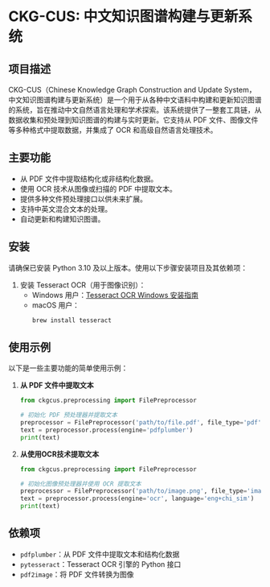 # CKG-CUS: 中文知识图谱构建与更新系统

## 项目描述

CKG-CUS（Chinese Knowledge Graph Construction and Update System，中文知识图谱构建与更新系统）是一个用于从各种中文语料中构建和更新知识图谱的系统，旨在推动中文自然语言处理和学术探索。该系统提供了一整套工具链，从数据收集和预处理到知识图谱的构建与实时更新。它支持从 PDF 文件、图像文件等多种格式中提取数据，并集成了 OCR 和高级自然语言处理技术。

## 主要功能

- 从 PDF 文件中提取结构化或非结构化数据。
- 使用 OCR 技术从图像或扫描的 PDF 中提取文本。
- 提供多种文件预处理接口以供未来扩展。
- 支持中英文混合文本的处理。
- 自动更新和构建知识图谱。

## 安装

请确保已安装 Python 3.10 及以上版本。使用以下步骤安装项目及其依赖项：

1. 安装 Tesseract OCR（用于图像识别）：
    - Windows 用户：[Tesseract OCR Windows 安装指南](https://github.com/UB-Mannheim/tesseract/wiki)
    - macOS 用户：
        ```bash
        brew install tesseract
        ```

## 使用示例

以下是一些主要功能的简单使用示例：

1. **从 PDF 文件中提取文本**
    ```python
    from ckgcus.preprocessing import FilePreprocessor

    # 初始化 PDF 预处理器并提取文本
    preprocessor = FilePreprocessor('path/to/file.pdf', file_type='pdf')
    text = preprocessor.process(engine='pdfplumber')
    print(text)
    ```

2. **从使用OCR技术提取文本**
    ```python
    from ckgcus.preprocessing import FilePreprocessor

    # 初始化图像预处理器并使用 OCR 提取文本
    preprocessor = FilePreprocessor('path/to/image.png', file_type='image')
    text = preprocessor.process(engine='ocr', language='eng+chi_sim')
    print(text)
    ```

## 依赖项

- `pdfplumber`：从 PDF 文件中提取文本和结构化数据
- `pytesseract`：Tesseract OCR 引擎的 Python 接口
- `pdf2image`：将 PDF 文件转换为图像
